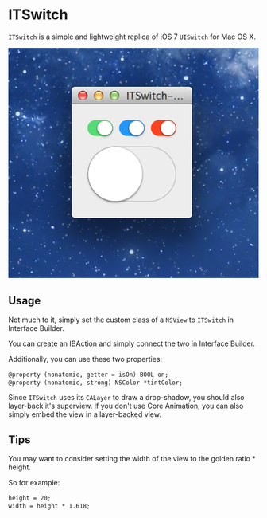ITSwitch
========

`ITSwitch` is a simple and lightweight replica of iOS 7 `UISwitch` for Mac OS X.

![](./demo.png)

Usage
-----

Not much to it, simply set the custom class of a `NSView` to `ITSwitch` in Interface Builder.

You can create an IBAction and simply connect the two in Interface Builder.

Additionally, you can use these two properties:

```objc
@property (nonatomic, getter = isOn) BOOL on;
@property (nonatomic, strong) NSColor *tintColor;
```

Since `ITSwitch` uses its `CALayer` to draw a drop-shadow, you should also layer-back it's superview.
If you don't use Core Animation, you can also simply embed the view in a layer-backed view.


Tips
----

You may want to consider setting the width of the view to the golden ratio * height. 

So for example:

```objc
height = 20;
width = height * 1.618;
```
